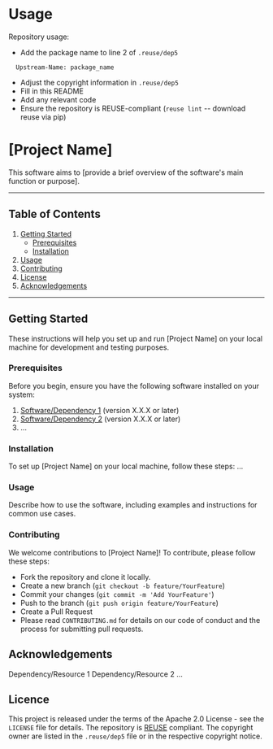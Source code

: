 # Usage

Repository usage:
* Add the package name to line 2 of `.reuse/dep5`
```
  Upstream-Name: package_name
```
* Adjust the copyright information in `.reuse/dep5`
* Fill in this README
* Add any relevant code
* Ensure the repository is REUSE-compliant (`reuse lint` -- download reuse via pip)

# [Project Name]

This software aims to [provide a brief overview of the software's main function or purpose].

---

## Table of Contents

1. [Getting Started](#getting-started)
   * [Prerequisites](#prerequisites)
   * [Installation](#installation)
2. [Usage](#usage)
3. [Contributing](#contributing)
4. [License](#license)
5. [Acknowledgements](#acknowledgements)

---

## Getting Started

These instructions will help you set up and run [Project Name] on your local machine for development and testing purposes.

### Prerequisites

Before you begin, ensure you have the following software installed on your system:

1. [Software/Dependency 1](#) (version X.X.X or later)
2. [Software/Dependency 2](#) (version X.X.X or later)
3. ...

### Installation

To set up [Project Name] on your local machine, follow these steps:
...


### Usage
Describe how to use the software, including examples and instructions for common use cases.

### Contributing
We welcome contributions to [Project Name]! To contribute, please follow these steps:

* Fork the repository and clone it locally.
* Create a new branch (`git checkout -b feature/YourFeature`)
* Commit your changes (`git commit -m 'Add YourFeature'`)
* Push to the branch (`git push origin feature/YourFeature`)
* Create a Pull Request
* Please read `CONTRIBUTING.md` for details on our code of conduct and the process for submitting pull requests.

## Acknowledgements
Dependency/Resource 1
Dependency/Resource 2
...

## Licence

This project is released under the terms of the Apache 2.0 License - see the `LICENSE` file for details.
The repository is [REUSE](https://reuse.software) compliant. The copyright owner are listed in the `.reuse/dep5` file or in the respective copyright notice.
